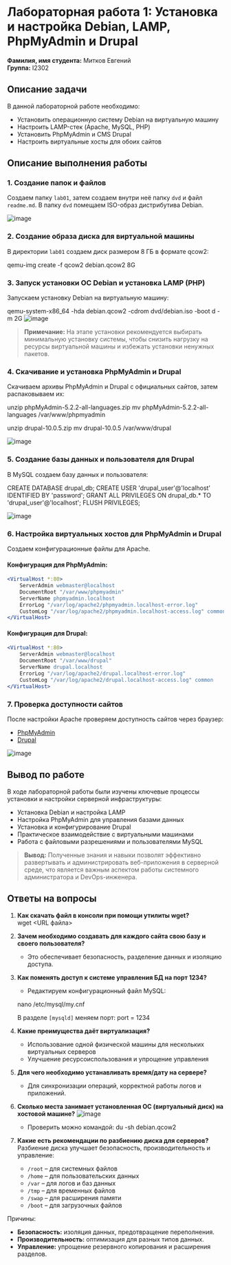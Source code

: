 # Лабораторная работа 1: Установка и настройка Debian, LAMP, PhpMyAdmin и Drupal

**Фамилия, имя студента:** Митков Евгений  
**Группа:** I2302  

## Описание задачи
В данной лабораторной работе необходимо:
- Установить операционную систему Debian на виртуальную машину
- Настроить LAMP-стек (Apache, MySQL, PHP)
- Установить PhpMyAdmin и CMS Drupal
- Настроить виртуальные хосты для обоих сайтов

## Описание выполнения работы

### 1. Создание папок и файлов
Создаем папку `lab01`, затем создаем внутри неё папку `dvd` и файл `readme.md`. В папку `dvd` помещаем ISO-образ дистрибутива Debian.

![image](https://github.com/user-attachments/assets/a5070a42-97b0-447e-b748-1ba79c283092)

### 2. Создание образа диска для виртуальной машины
В директории `lab01` создаем диск размером 8 ГБ в формате qcow2:

qemu-img create -f qcow2 debian.qcow2 8G


### 3. Запуск установки ОС Debian и установка LAMP (PHP)
Запускаем установку Debian на виртуальную машину:

qemu-system-x86_64 -hda debian.qcow2 -cdrom dvd/debian.iso -boot d -m 2G
![image](https://github.com/user-attachments/assets/317fe73c-ecc2-4f63-b030-a15c254fc0b3)
> **Примечание:** На этапе установки рекомендуется выбирать минимальную установку системы, чтобы снизить нагрузку на ресурсы виртуальной машины и избежать установки ненужных пакетов.

### 4. Скачивание и установка PhpMyAdmin и Drupal
Скачиваем архивы PhpMyAdmin и Drupal с официальных сайтов, затем распаковываем их:

unzip phpMyAdmin-5.2.2-all-languages.zip
mv phpMyAdmin-5.2.2-all-languages /var/www/phpmyadmin

unzip drupal-10.0.5.zip
mv drupal-10.0.5 /var/www/drupal

![image](https://github.com/user-attachments/assets/cb3914f6-0e73-4bf8-b752-b272ef24b78d)

### 5. Создание базы данных и пользователя для Drupal
В MySQL создаем базу данных и пользователя:

CREATE DATABASE drupal_db;
CREATE USER 'drupal_user'@'localhost' IDENTIFIED BY 'password';
GRANT ALL PRIVILEGES ON drupal_db.* TO 'drupal_user'@'localhost';
FLUSH PRIVILEGES;

![image](https://github.com/user-attachments/assets/01a881ab-6e4a-425e-a7ca-950223af073f)

### 6. Настройка виртуальных хостов для PhpMyAdmin и Drupal
Создаем конфигурационные файлы для Apache.

#### Конфигурация для PhpMyAdmin:
```apache
<VirtualHost *:80>
    ServerAdmin webmaster@localhost
    DocumentRoot "/var/www/phpmyadmin"
    ServerName phpmyadmin.localhost
    ErrorLog "/var/log/apache2/phpmyadmin.localhost-error.log"
    CustomLog "/var/log/apache2/phpmyadmin.localhost-access.log" common
</VirtualHost>
```

#### Конфигурация для Drupal:
```apache
<VirtualHost *:80>
    ServerAdmin webmaster@localhost
    DocumentRoot "/var/www/drupal"
    ServerName drupal.localhost
    ErrorLog "/var/log/apache2/drupal.localhost-error.log"
    CustomLog "/var/log/apache2/drupal.localhost-access.log" common
</VirtualHost>
```

### 7. Проверка доступности сайтов
После настройки Apache проверяем доступность сайтов через браузер:
- [PhpMyAdmin](http://phpmyadmin.localhost)
- [Drupal](http://drupal.localhost)
  
![image](https://github.com/user-attachments/assets/d221b0c4-327b-4185-808f-7154d64c382e)

## Вывод по работе
В ходе лабораторной работы были изучены ключевые процессы установки и настройки серверной инфраструктуры:
- Установка Debian и настройка LAMP
- Настройка PhpMyAdmin для управления базами данных
- Установка и конфигурирование Drupal
- Практическое взаимодействие с виртуальными машинами
- Работа с файловыми разрешениями и пользователями MySQL

> **Вывод:** Полученные знания и навыки позволят эффективно развертывать и администрировать веб-приложения в серверной среде, что является важным аспектом работы системного администратора и DevOps-инженера.

## Ответы на вопросы
1. **Как скачать файл в консоли при помощи утилиты wget?**  
   wget <URL файла>

2. **Зачем необходимо создавать для каждого сайта свою базу и своего пользователя?**  
   - Это обеспечивает безопасность, разделение данных и изоляцию доступа.
3. **Как поменять доступ к системе управления БД на порт 1234?**  
   - Редактируем конфигурационный файл MySQL:

   nano /etc/mysql/my.cnf

   В разделе `[mysqld]` меняем порт:
   port = 1234

4. **Какие преимущества даёт виртуализация?**  
   - Использование одной физической машины для нескольких виртуальных серверов
   - Улучшение ресурсоиспользования и упрощение управления
5. **Для чего необходимо устанавливать время/дату на сервере?**  
   - Для синхронизации операций, корректной работы логов и приложений.
6. **Сколько места занимает установленная ОС (виртуальный диск) на хостовой машине?**
   ![image](https://github.com/user-attachments/assets/cc0a5d88-3e6c-4df1-a964-6934b58c5d46)

   - Проверить можно командой:
   du -sh debian.qcow2
   
8. **Какие есть рекомендации по разбиению диска для серверов?**  
   Разбиение диска улучшает безопасность, производительность и управление:
   - `/root` – для системных файлов
   - `/home` – для пользовательских данных
   - `/var` – для логов и баз данных
   - `/tmp` – для временных файлов
   - `/swap` – для расширения памяти
   - `/boot` – для загрузочных файлов

Причины:
- **Безопасность:** изоляция данных, предотвращение переполнения.
- **Производительность:** оптимизация для разных типов данных.
- **Управление:** упрощение резервного копирования и расширения разделов.
